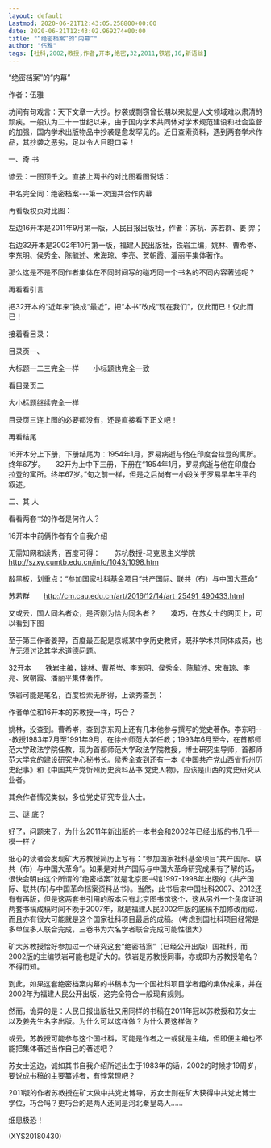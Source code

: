 ```yaml
---
layout: default
Lastmod: 2020-06-21T12:43:05.258800+00:00
date: 2020-06-21T12:43:02.969274+00:00
title: "“绝密档案”的“内幕”"
author: "伍雅"
tags: [社科,2002,教授,作者,开本,绝密,32,2011,铁岩,16,新语丝]
---
```


“绝密档案”的“内幕”

作者：伍雅

坊间有句戏言：天下文章一大抄。抄袭或剽窃曾长期以来就是人文领域难以肃清的顽疾。一般认为二十一世纪以来，由于国内学术共同体对学术规范建设和社会监督的加强，国内学术出版物品中抄袭是愈发罕见的。近日查索资料，遇到两套学术作品，其抄袭之恶劣，足以令人目瞪口呆！

一、奇 书

谚云：一图顶千文。直接上两书的对比图看图说话：

书名完全同：绝密档案---第一次国共合作内幕

再看版权页对比图：

左边16开本是2011年9月第一版，人民日报出版社，作者：苏杭、苏若群、姜 羿；

右边32开本是2002年10月第一版，福建人民出版社，铁岩主编，姚林、曹希岺、李东明、侯秀全、陈毓述、宋海琼、李亮、贺朝霞、潘丽平集体著作。

那么这是不是不同作者集体在不同时间写的碰巧同一个书名的不同内容著述呢？

再看看引言

把32开本的“近年来”换成“最近”，把“本书”改成“现在我们”，仅此而已！仅此而已！

接着看目录：

目录页一、

大标题一二三完全一样　　小标题也完全一致

看目录页二

大小标题继续完全一样

目录页三连上图的必要都没有，还是直接看下正文吧！

再看结尾

16开本分上下册，下册结尾为：1954年1月，罗易病逝与他在印度台拉登的寓所。终年67岁。　　32开为上中下三册，下册在“1954年1月，罗易病逝与他在印度台拉登的寓所。终年67岁。”句之前一样，但是之后尚有一小段关于罗易早年生平的叙述。

二、其 人

看看两套书的作者是何许人？

16开本中前俩作者有个自我介绍

无需知网和读秀，百度可得：　　苏杭教授-马克思主义学院　　http://szxy.cumtb.edu.cn/info/1043/1098.htm

敲黑板，划重点：“参加国家社科基金项目“共产国际、联共（布）与中国大革命”

苏若群　　http://cm.cau.edu.cn/art/2016/12/14/art_25491_490433.html

又或云，国人同名者众，是否刚为恰为同名者？　　凑巧，在苏女士的网页上，可以看到下图

至于第三作者姜羿，百度最匹配是京城某中学历史教师，既非学术共同体成员，也许无须讨论其学术道德问题。

32开本　　铁岩主编，姚林、曹希岺、李东明、侯秀全、陈毓述、宋海琼、李亮、贺朝霞、潘丽平集体著作。

铁岩可能是笔名，百度检索无所得，上读秀查到：

作者单位和16开本的苏教授一样，巧合？

姚林，没查到。曹希岺，查到京东网上还有几本他参与撰写的党史著作。李东明---教授1983年7月至1991年9月，在徐州师范大学任教；1993年6月至今，在首都师范大学政法学院任教，现为首都师范大学政法学院教授，博士研究生导师，首都师范大学党的建设研究中心秘书长。侯秀全查到还有一本《中国共产党山西省忻州历史纪事》和《中国共产党忻州历史资料丛书 党史人物》，应该是山西的党史研究从业者。

其余作者情况类似，多位党史研究专业人士。

三、谜 底？

好了，问题来了，为什么2011年新出版的一本书会和2002年已经出版的书几乎一模一样？

细心的读者会发现矿大苏教授简历上写有：“参加国家社科基金项目“共产国际、联共（布）与中国大革命”。如果是对共产国际与中国大革命研究成果有了解的话，很快会明白这个所谓的“绝密档案”就是北京图书馆1997-1998年出版的《共产国际、联共(布)与中国革命档案资料丛书》。当然，此书后来中国社科2007、2012还有有再版，但是这两套书引用的版本只有北京图书馆这个，这从另外一个角度证明两套书稿成稿时间不晚于2007年，就是福建人民2002年版的底稿不加修改而成，而且亦有很大可能就是这个国家社科项目最后的成稿。（考虑到国社科项目经常是多单位多人联合完成，三卷书为六名学者联合完成可能性很大）

矿大苏教授恰好参加过一个研究这套“绝密档案”（已经公开出版）国社科，而2002版的主编铁岩可能也是矿大的。铁岩是苏教授同事，亦或即为苏教授笔名？不得而知。

到此，如果这套绝密档案内幕的书稿本为一个国社科项目学者组的集体成果，并在2002年为福建人民公开出版，这完全符合一般现有规则。

然而，诡异的是：人民日报出版社又用同样的书稿在2011年冠以苏教授和苏女士以及姜先生名字出版。为什么可以这样做？为什么要这样做？

或云，苏教授可能参与这个国社科，可能是作者之一或就是主编，但即便主编也不能把集体著述当作自己的著述吧？

苏女士这边，诚如其书自我介绍所述出生于1983年的话，2002的时候才19周岁，要说成书稿的主要纂述者，有悖常理吧？

2011版的作者苏教授在矿大做中共党史博导，苏女士则在矿大获得中共党史博士学位，巧合吗？更巧合的是两人还同是河北秦皇岛人……

细思极恐！

(XYS20180430)

